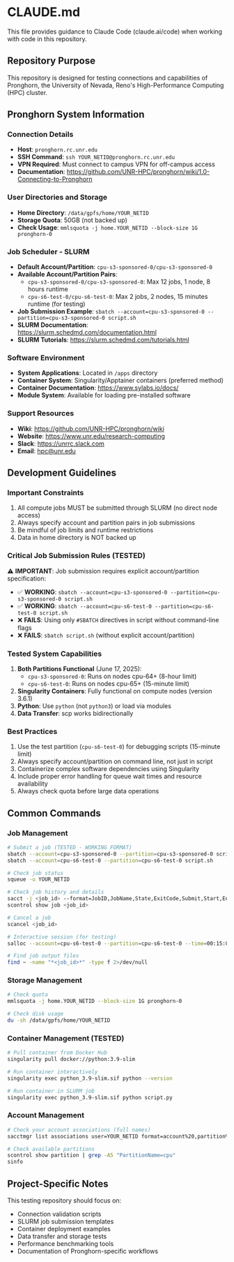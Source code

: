 # CLAUDE.md

This file provides guidance to Claude Code (claude.ai/code) when working with code in this repository.

## Repository Purpose

This repository is designed for testing connections and capabilities of Pronghorn, the University of Nevada, Reno's High-Performance Computing (HPC) cluster.

## Pronghorn System Information

### Connection Details
- **Host**: `pronghorn.rc.unr.edu`
- **SSH Command**: `ssh YOUR_NETID@pronghorn.rc.unr.edu`
- **VPN Required**: Must connect to campus VPN for off-campus access
- **Documentation**: https://github.com/UNR-HPC/pronghorn/wiki/1.0-Connecting-to-Pronghorn

### User Directories and Storage
- **Home Directory**: `/data/gpfs/home/YOUR_NETID`
- **Storage Quota**: 50GB (not backed up)
- **Check Usage**: `mmlsquota -j home.YOUR_NETID --block-size 1G pronghorn-0`

### Job Scheduler - SLURM
- **Default Account/Partition**: `cpu-s3-sponsored-0/cpu-s3-sponsored-0`
- **Available Account/Partition Pairs**:
  - `cpu-s3-sponsored-0/cpu-s3-sponsored-0`: Max 12 jobs, 1 node, 8 hours runtime
  - `cpu-s6-test-0/cpu-s6-test-0`: Max 2 jobs, 2 nodes, 15 minutes runtime (for testing)
- **Job Submission Example**: `sbatch --account=cpu-s3-sponsored-0 --partition=cpu-s3-sponsored-0 script.sh`
- **SLURM Documentation**: https://slurm.schedmd.com/documentation.html
- **SLURM Tutorials**: https://slurm.schedmd.com/tutorials.html

### Software Environment
- **System Applications**: Located in `/apps` directory
- **Container System**: Singularity/Apptainer containers (preferred method)
- **Container Documentation**: https://www.sylabs.io/docs/
- **Module System**: Available for loading pre-installed software

### Support Resources
- **Wiki**: https://github.com/UNR-HPC/pronghorn/wiki
- **Website**: https://www.unr.edu/research-computing
- **Slack**: https://unrrc.slack.com
- **Email**: hpc@unr.edu

## Development Guidelines

### Important Constraints
1. All compute jobs MUST be submitted through SLURM (no direct node access)
2. Always specify account and partition pairs in job submissions
3. Be mindful of job limits and runtime restrictions
4. Data in home directory is NOT backed up

### Critical Job Submission Rules (TESTED)
⚠️ **IMPORTANT**: Job submission requires explicit account/partition specification:
- ✅ **WORKING**: `sbatch --account=cpu-s3-sponsored-0 --partition=cpu-s3-sponsored-0 script.sh`
- ✅ **WORKING**: `sbatch --account=cpu-s6-test-0 --partition=cpu-s6-test-0 script.sh`
- ❌ **FAILS**: Using only `#SBATCH` directives in script without command-line flags
- ❌ **FAILS**: `sbatch script.sh` (without explicit account/partition)

### Tested System Capabilities
1. **Both Partitions Functional** (June 17, 2025):
   - `cpu-s3-sponsored-0`: Runs on nodes cpu-64+ (8-hour limit)
   - `cpu-s6-test-0`: Runs on nodes cpu-65+ (15-minute limit)
2. **Singularity Containers**: Fully functional on compute nodes (version 3.6.1)
3. **Python**: Use `python` (not `python3`) or load via modules
4. **Data Transfer**: scp works bidirectionally

### Best Practices
1. Use the test partition (`cpu-s6-test-0`) for debugging scripts (15-minute limit)
2. Always specify account/partition on command line, not just in script
3. Containerize complex software dependencies using Singularity
4. Include proper error handling for queue wait times and resource availability
5. Always check quota before large data operations

## Common Commands

### Job Management
```bash
# Submit a job (TESTED - WORKING FORMAT)
sbatch --account=cpu-s3-sponsored-0 --partition=cpu-s3-sponsored-0 script.sh
sbatch --account=cpu-s6-test-0 --partition=cpu-s6-test-0 script.sh

# Check job status
squeue -u YOUR_NETID

# Check job history and details
sacct -j <job_id> --format=JobID,JobName,State,ExitCode,Submit,Start,End
scontrol show job <job_id>

# Cancel a job
scancel <job_id>

# Interactive session (for testing)
salloc --account=cpu-s6-test-0 --partition=cpu-s6-test-0 --time=00:15:00

# Find job output files
find ~ -name "*<job_id>*" -type f 2>/dev/null
```

### Storage Management
```bash
# Check quota
mmlsquota -j home.YOUR_NETID --block-size 1G pronghorn-0

# Check disk usage
du -sh /data/gpfs/home/YOUR_NETID
```

### Container Management (TESTED)
```bash
# Pull container from Docker Hub
singularity pull docker://python:3.9-slim

# Run container interactively
singularity exec python_3.9-slim.sif python --version

# Run container in SLURM job
singularity exec python_3.9-slim.sif python script.py
```

### Account Management
```bash
# Check your account associations (full names)
sacctmgr list associations user=YOUR_NETID format=account%20,partition%20 --parsable2

# Check available partitions
scontrol show partition | grep -A5 "PartitionName=cpu"
sinfo
```

## Project-Specific Notes

This testing repository should focus on:
- Connection validation scripts
- SLURM job submission templates
- Container deployment examples
- Data transfer and storage tests
- Performance benchmarking tools
- Documentation of Pronghorn-specific workflows